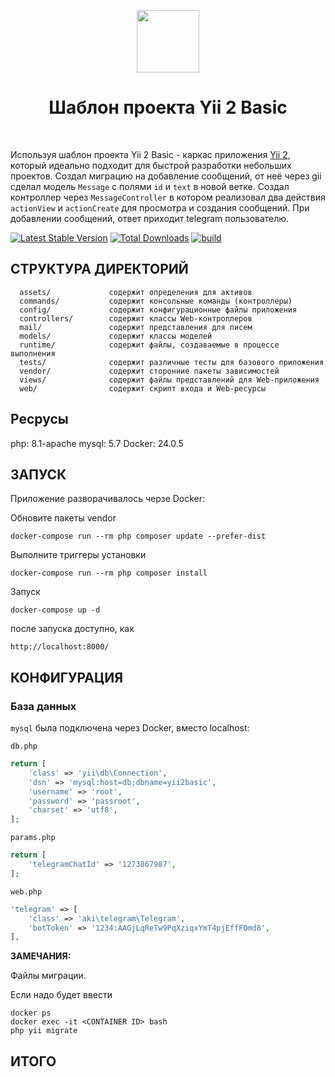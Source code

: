 <p align="center">
    <a href="https://github.com/yiisoft" target="_blank">
        <img src="https://avatars0.githubusercontent.com/u/993323" height="100px">
    </a>
    <h1 align="center">Шаблон проекта Yii 2 Basic</h1>
    <br>
</p>

Используя шаблон проекта Yii 2 Basic - каркас приложения [Yii 2](https://www.yiiframework.com/), который идеально подходит для быстрой разработки небольших проектов. Создал миграцию на добавление сообщений, от неё через gii сделал модель `Message` с полями `id` и `text` в новой ветке. Создал контроллер через `MessageController` в котором реализовал два действия `actionView` и `actionCreate`  для просмотра и создания сообщений. При добавлении сообщений, ответ приходит telegram пользователю. 

[![Latest Stable Version](https://img.shields.io/packagist/v/yiisoft/yii2-app-basic.svg)](https://packagist.org/packages/yiisoft/yii2-app-basic)
[![Total Downloads](https://img.shields.io/packagist/dt/yiisoft/yii2-app-basic.svg)](https://packagist.org/packages/yiisoft/yii2-app-basic)
[![build](https://github.com/yiisoft/yii2-app-basic/workflows/build/badge.svg)](https://github.com/yiisoft/yii2-app-basic/actions?query=workflow%3Abuild)

СТРУКТУРА ДИРЕКТОРИЙ
-------------------

      assets/             содержит определения для активов
      commands/           содержит консольные команды (контроллеры)
      config/             содержит конфигурационные файлы приложения
      controllers/        содержит классы Web-контроллеров
      mail/               содержит представления для писем
      models/             содержит классы моделей
      runtime/            содержит файлы, создаваемые в процессе выполнения
      tests/              содержит различные тесты для базового приложения
      vendor/             содержит сторонние пакеты зависимостей
      views/              содержит файлы представлений для Web-приложения
      web/                содержит скрипт входа и Web-ресурсы

Ресрусы
------------

php: 8.1-apache
mysql: 5.7
Docker: 24.0.5

ЗАПУСК
------------

Приложение разворачивалось черзе Docker:

Обновите пакеты vendor
~~~
docker-compose run --rm php composer update --prefer-dist
~~~
    
Выполните триггеры установки
~~~
docker-compose run --rm php composer install    
~~~

Запуск
~~~
docker-compose up -d 
~~~

после запуска доступно, как 
~~~
http://localhost:8000/
~~~

КОНФИГУРАЦИЯ
-------------

### База данных

`mysql` была подключена через Docker, вместо localhost:

`db.php`
```php
return [
    'class' => 'yii\db\Connection',
    'dsn' => 'mysql:host=db;dbname=yii2basic',
    'username' => 'root',
    'password' => 'passroot',
    'charset' => 'utf8',
];
```

`params.php`
```php
return [
    'telegramChatId' => '1273867987',
];
```

`web.php`
```php
'telegram' => [
    'class' => 'aki\telegram\Telegram',
    'botToken' => '1234:AAGjLqReTw9PqXziqxYmT4pjEffFOmd8',
],
```

**ЗАМЕЧАНИЯ:**

Файлы миграции.

Если надо будет ввести
~~~
docker ps
docker exec -it <CONTAINER ID> bash
php yii migrate
~~~

ИТОГО
-------------
